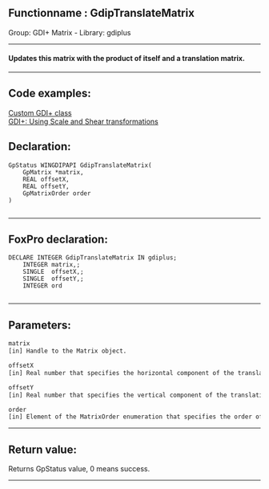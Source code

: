 <link rel="stylesheet" type="text/css" href="../../css/win32api.css">  
<link rel="stylesheet" href="https://cdnjs.cloudflare.com/ajax/libs/font-awesome/4.7.0/css/font-awesome.min.css">

## Functionname : GdipTranslateMatrix
Group: GDI+ Matrix - Library: gdiplus    
***  


#### Updates this matrix with the product of itself and a translation matrix.

***  


## Code examples:
[Custom GDI+ class](../../samples/sample_450.md)  
[GDI+: Using Scale and Shear transformations](../../samples/sample_479.md)  

## Declaration:
```foxpro  
GpStatus WINGDIPAPI GdipTranslateMatrix(
	GpMatrix *matrix,
	REAL offsetX,
	REAL offsetY,
	GpMatrixOrder order
)
  
```  
***  


## FoxPro declaration:
```foxpro  
DECLARE INTEGER GdipTranslateMatrix IN gdiplus;
	INTEGER matrix,;
	SINGLE  offsetX,;
	SINGLE  offsetY,;
	INTEGER ord
  
```  
***  


## Parameters:
```txt  
matrix
[in] Handle to the Matrix object.

offsetX
[in] Real number that specifies the horizontal component of the translation.

offsetY
[in] Real number that specifies the vertical component of the translation.

order
[in] Element of the MatrixOrder enumeration that specifies the order of the multiplication.  
```  
***  


## Return value:
Returns GpStatus value, 0 means success.  
***  

